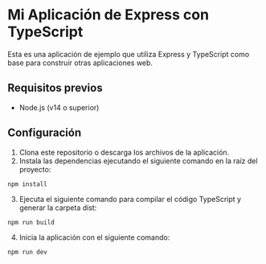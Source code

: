 # Mi Aplicación de Express con TypeScript

Esta es una aplicación de ejemplo que utiliza Express y TypeScript como base para construir otras aplicaciones web.

## Requisitos previos

- Node.js (v14 o superior)

## Configuración

1. Clona este repositorio o descarga los archivos de la aplicación.
2. Instala las dependencias ejecutando el siguiente comando en la raíz del proyecto:

```shell
npm install
````

3. Ejecuta el siguiente comando para compilar el código TypeScript y generar la carpeta dist:

```shell
npm run build
```

4. Inicia la aplicación con el siguiente comando:
```shell
npm run dev
```

